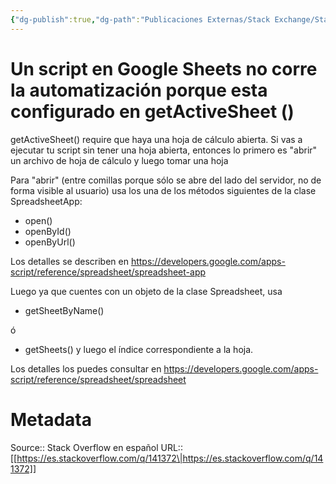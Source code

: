```yaml
---
{"dg-publish":true,"dg-path":"Publicaciones Externas/Stack Exchange/Stack Overflow en español/es.stackoverflow.com-141372.md","permalink":"/publicaciones-externas/stack-exchange/stack-overflow-en-espanol/es-stackoverflow-com-141372/","title":"Un script en Google Sheets no corre la automatización porque esta configurado en getActiveSheet ()","hide":true,"noteIcon":"\"0\"","created":"2024-04-03T12:49:10.626-06:00","updated":"2024-04-05T16:43:53.058-06:00"}
---
```


# Un script en Google Sheets no corre la automatización porque esta configurado en getActiveSheet ()

getActiveSheet() require que haya una hoja de cálculo abierta. Si vas a ejecutar tu script sin tener una hoja abierta, entonces lo primero es "abrir" un archivo de hoja de cálculo y luego tomar una hoja

Para "abrir" (entre comillas porque sólo se abre del lado del servidor, no de forma visible al usuario) usa los una de los métodos siguientes de la clase SpreadsheetApp:

- open()
- openById()
- openByUrl()

Los detalles se describen en https://developers.google.com/apps-script/reference/spreadsheet/spreadsheet-app

Luego ya que cuentes con un objeto de la clase Spreadsheet, usa

- getSheetByName()

ó

- getSheets() y luego el índice correspondiente a la hoja.

Los detalles los puedes consultar en https://developers.google.com/apps-script/reference/spreadsheet/spreadsheet

# Metadata
Source:: Stack Overflow en español
URL:: [[https://es.stackoverflow.com/q/141372\|https://es.stackoverflow.com/q/141372]]

